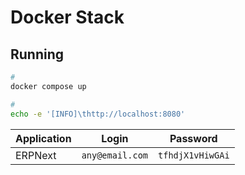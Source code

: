 # Docker Stack

## Running

```sh
#
docker compose up

#
echo -e '[INFO]\thttp://localhost:8080'
```

| Application | Login           | Password |
| ----------- | --------------- | -------- |
| ERPNext     | `any@email.com` | `tfhdjX1vHiwGAi`  |
